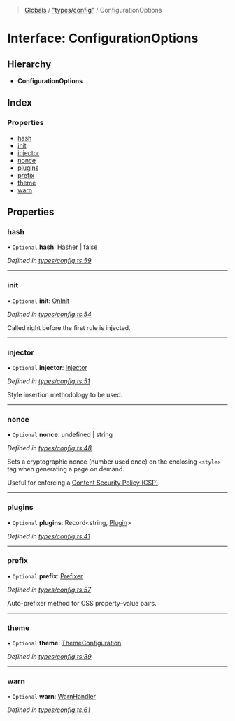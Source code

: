 > [Globals](../README.md) / ["types/config"](../modules/_types_config_.md) / ConfigurationOptions

# Interface: ConfigurationOptions

## Hierarchy

* **ConfigurationOptions**

## Index

### Properties

* [hash](_types_config_.configurationoptions.md#hash)
* [init](_types_config_.configurationoptions.md#init)
* [injector](_types_config_.configurationoptions.md#injector)
* [nonce](_types_config_.configurationoptions.md#nonce)
* [plugins](_types_config_.configurationoptions.md#plugins)
* [prefix](_types_config_.configurationoptions.md#prefix)
* [theme](_types_config_.configurationoptions.md#theme)
* [warn](_types_config_.configurationoptions.md#warn)

## Properties

### hash

• `Optional` **hash**: [Hasher](../modules/_types_config_.md#hasher) \| false

*Defined in [types/config.ts:59](https://github.com/kenoxa/beamwind/blob/main/packages/beamwind/src/types/config.ts#L59)*

___

### init

• `Optional` **init**: [OnInit](../modules/_types_config_.md#oninit)

*Defined in [types/config.ts:54](https://github.com/kenoxa/beamwind/blob/main/packages/beamwind/src/types/config.ts#L54)*

Called right before the first rule is injected.

___

### injector

• `Optional` **injector**: [Injector](_types_config_.injector.md)

*Defined in [types/config.ts:51](https://github.com/kenoxa/beamwind/blob/main/packages/beamwind/src/types/config.ts#L51)*

Style insertion methodology to be used.

___

### nonce

• `Optional` **nonce**: undefined \| string

*Defined in [types/config.ts:48](https://github.com/kenoxa/beamwind/blob/main/packages/beamwind/src/types/config.ts#L48)*

Sets a cryptographic nonce (number used once) on the enclosing `<style>` tag when generating a page on demand.

Useful for enforcing a [Content Security Policy (CSP)](https://developer.mozilla.org/docs/Web/HTTP/CSP).

___

### plugins

• `Optional` **plugins**: Record\<string, [Plugin](../modules/_index_.md#plugin)>

*Defined in [types/config.ts:41](https://github.com/kenoxa/beamwind/blob/main/packages/beamwind/src/types/config.ts#L41)*

___

### prefix

• `Optional` **prefix**: [Prefixer](../modules/_types_config_.md#prefixer)

*Defined in [types/config.ts:57](https://github.com/kenoxa/beamwind/blob/main/packages/beamwind/src/types/config.ts#L57)*

Auto-prefixer method for CSS property–value pairs.

___

### theme

• `Optional` **theme**: [ThemeConfiguration](../modules/_types_config_.md#themeconfiguration)

*Defined in [types/config.ts:39](https://github.com/kenoxa/beamwind/blob/main/packages/beamwind/src/types/config.ts#L39)*

___

### warn

• `Optional` **warn**: [WarnHandler](../modules/_types_config_.md#warnhandler)

*Defined in [types/config.ts:61](https://github.com/kenoxa/beamwind/blob/main/packages/beamwind/src/types/config.ts#L61)*
